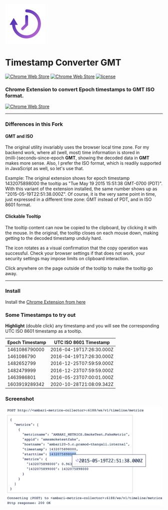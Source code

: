 ![Timestamp Converter GMT Icon](https://raw.githubusercontent.com/m9aertner/ts-converter/master/src/icons/icon_128x128.png)

# Timestamp Converter GMT
[![Chrome Web Store](https://img.shields.io/chrome-web-store/v/fdlnehkblalcbdmemcjdljcbhojaplnp.svg?maxAge=2592000)](https://chrome.google.com/webstore/detail/timestamp-converter/fdlnehkblalcbdmemcjdljcbhojaplnp) [![Chrome Web Store](https://img.shields.io/chrome-web-store/d/fdlnehkblalcbdmemcjdljcbhojaplnp.svg?maxAge=2592000?style=plastic)](https://chrome.google.com/webstore/detail/timestamp-converter/fdlnehkblalcbdmemcjdljcbhojaplnp) [![license](https://img.shields.io/github/license/m9aertner/ts-converter.svg?maxAge=2592000)]()

### Chrome Extension to convert Epoch timestamps to GMT ISO format.

[![Chrome Web Store](https://developer.chrome.com/webstore/images/ChromeWebStore_Badge_v2_206x58.png)](https://chrome.google.com/webstore/detail/timestamp-converter/fdlnehkblalcbdmemcjdljcbhojaplnp)

****
### Differences in this Fork

#### GMT and ISO

The original utility invariably uses the browser local time zone. For my backend work, where all (well, most) time information is stored in (milli-)seconds-since-epoch **GMT**, showing the decoded data in **GMT** makes more sense. Also, I prefer the ISO format, which is readily supported in JavaScript as well, so let's use that.

Example: The original extension shows for epoch timestamp 1432075898000 the tooltip as "Tue May 19 2015 15:51:38 GMT-0700 (PDT)". With this variant of the extension installed, the same number shows up as "2015-05-19T22:51:38.000Z". Of course, it is the very same point in time, just expressed in a different time zone: GMT instead of PDT, and in ISO 8601 format.

#### Clickable Tooltip

The tooltip content can now be copied to the clipboard, by clicking it with the mouse. In the original, the tooltip closes on each mouse down, making getting to the decoded timestamp unduly hard.

The icon rotates as a visual confirmation that the copy operation was successful. Check your browser settings if that does not work, your security settings may impose limits on clipboard interaction.

Click anywhere on the page outside of the tooltip to make the tooltip go away.

****
### Install

Install the [Chrome Extension from here](https://chrome.google.com/webstore/detail/timestamp-converter/fdlnehkblalcbdmemcjdljcbhojaplnp)

### Some Timestamps to try out

**Highlight** (double click) any timestamp and you will see the corresponding UTC ISO 8601 timestamp as a tooltip.

| Epoch Timestamp | UTC ISO 8601 Timestamp   |
| --------------- | ------------------------ |
| 1461086790000   | 2016-04-19T17:26:30.000Z |
| 1461086790      | 2016-04-19T17:26:30.000Z |
| 1482652799      | 2016-12-25T07:59:59.000Z |
| 1482479999      | 2016-12-23T07:59:59.000Z |
| 1463986801      | 2016-05-23T07:00:01.000Z |
| 1603919289342   | 2020-10-28T21:08:09.342Z |

### Screenshot


![](screenshots/ts-screenshot-gmt.png)



